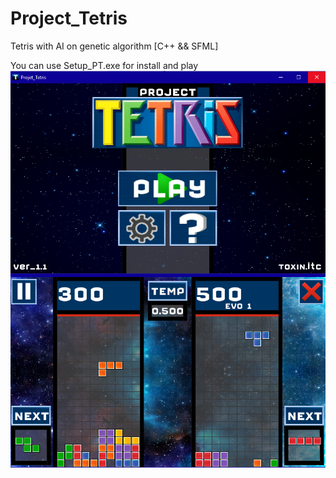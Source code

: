 # Project_Tetris
Tetris with AI on genetic algorithm [C++ &amp;&amp; SFML]

You can use Setup_PT.exe for install and play
![alt text](https://raw.githubusercontent.com/TheTOXIN/Project_Tetris/master/SCREEN.png)
